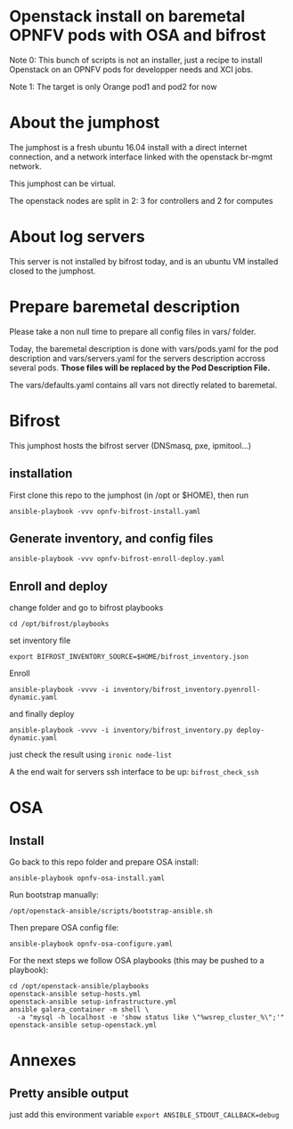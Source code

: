 # Openstack install on baremetal OPNFV pods with OSA and bifrost

Note 0: This bunch of scripts is not an installer, just a recipe to install
Openstack on an OPNFV pods for developper needs and XCI jobs.

Note 1: The target is only Orange pod1 and pod2 for now

# About the jumphost

The jumphost is a fresh ubuntu 16.04 install with a direct internet connection,
and a network interface linked with the openstack br-mgmt network.

This jumphost can be virtual.

The openstack nodes are split in 2: 3 for controllers and 2 for computes

# About log servers

This server is not installed by bifrost today, and is an ubuntu VM
installed closed to the jumphost.

# Prepare baremetal description

Please take a non null time to prepare all config files in vars/ folder.

Today, the baremetal description is done with vars/pods.yaml for the pod
description and vars/servers.yaml for the servers description accross several
pods. **Those files will be replaced by the Pod Description File.**

The vars/defaults.yaml contains all vars not directly related to baremetal.


# Bifrost

This jumphost hosts the bifrost server (DNSmasq, pxe, ipmitool...)

## installation

First clone this repo to the jumphost (in /opt or $HOME), then run

```ansible-playbook -vvv opnfv-bifrost-install.yaml```


## Generate inventory, and config files

```ansible-playbook -vvv opnfv-bifrost-enroll-deploy.yaml```


## Enroll and deploy

change folder and go to bifrost playbooks

```cd /opt/bifrost/playbooks```

set inventory file

```export BIFROST_INVENTORY_SOURCE=$HOME/bifrost_inventory.json```

Enroll

```ansible-playbook -vvvv -i inventory/bifrost_inventory.pyenroll-dynamic.yaml```

and finally deploy

```ansible-playbook -vvvv -i inventory/bifrost_inventory.py deploy-dynamic.yaml```

just check the result using ```ironic node-list```

A the end wait for servers ssh interface to be up: ```bifrost_check_ssh```

# OSA

## Install

Go back to this repo folder and prepare OSA install:

```ansible-playbook opnfv-osa-install.yaml```

Run bootstrap manually:

```/opt/openstack-ansible/scripts/bootstrap-ansible.sh```

Then prepare OSA config file:

```ansible-playbook opnfv-osa-configure.yaml```

For the next steps we follow OSA playbooks (this may be pushed to a playbook):

```
cd /opt/openstack-ansible/playbooks
openstack-ansible setup-hosts.yml
openstack-ansible setup-infrastructure.yml
ansible galera_container -m shell \
  -a "mysql -h localhost -e 'show status like \"%wsrep_cluster_%\";'"
openstack-ansible setup-openstack.yml
```

# Annexes

## Pretty ansible output

just add this environment variable
```export ANSIBLE_STDOUT_CALLBACK=debug```
